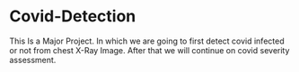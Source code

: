 # Covid-Detection
This Is a Major Project. In which we are going to first detect covid infected or not from chest X-Ray Image. After that we will continue on covid severity assessment.
